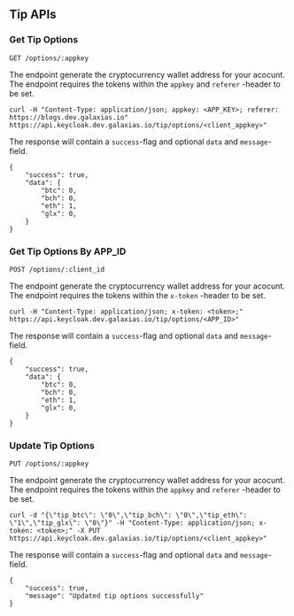 ## Tip APIs

### Get Tip Options

```
GET /options/:appkey
```

The endpoint generate the cryptocurrency wallet address for your acocunt.
The endpoint requires the tokens within the `appkey` and `referer` -header to be set.

```
curl -H "Content-Type: application/json; appkey: <APP_KEY>; referer: https://blogs.dev.galaxias.io" https://api.keycloak.dev.galaxias.io/tip/options/<client_appkey>"
```

The response will contain a `success`-flag and optional `data` and `message`-field.

```
{
    "success": true,
    "data": {
        "btc": 0,
        "bch": 0,
        "eth": 1,
        "glx": 0,
    }
}
```

### Get Tip Options By APP_ID

```
POST /options/:client_id
```

The endpoint generate the cryptocurrency wallet address for your acocunt.
The endpoint requires the tokens within the `x-token` -header to be set.

```
curl -H "Content-Type: application/json; x-token: <token>;" https://api.keycloak.dev.galaxias.io/tip/options/<APP_ID>"
```

The response will contain a `success`-flag and optional `data` and `message`-field.

```
{
    "success": true,
    "data": {
        "btc": 0,
        "bch": 0,
        "eth": 1,
        "glx": 0,
    }
}
```

### Update Tip Options

```
PUT /options/:appkey
```

The endpoint generate the cryptocurrency wallet address for your acocunt.
The endpoint requires the tokens within the `appkey` and `referer` -header to be set.

```
curl -d "{\"tip_btc\": \"0\",\"tip_bch\": \"0\",\"tip_eth\": \"1\",\"tip_glx\": \"0\"}" -H "Content-Type: application/json; x-token: <token>;" -X PUT https://api.keycloak.dev.galaxias.io/tip/options/<client_appkey>"
```

The response will contain a `success`-flag and optional `data` and `message`-field.

```
{
    "success": true,
    "message": "Updated tip options successfully"
}
```
